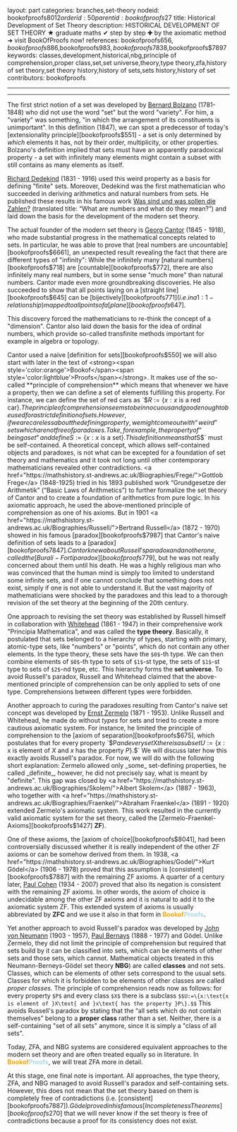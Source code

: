 layout: part
categories: branches,set-theory
nodeid: bookofproofs$8012
orderid: 50
parentid: bookofproofs$27
title: Historical Development of Set Theory
description: HISTORICAL DEVELOPMENT OF SET THEORY ★ graduate maths ✔ step by step ✚ by the axiomatic method ➜ visit BookOfProofs now!
references: bookofproofs$656,bookofproofs$886,bookofproofs$983,bookofproofs$7838,bookofproofs$7897
keywords: classes,development,historical,nbg,principle of comprehension,proper class,set,set universe,theory,type theory,zfa,history of set theory,set theory history,history of sets,sets history,history of set
contributors: bookofproofs


---


---

The first strict notion of a set was developed by <a href="https://mathshistory.st-andrews.ac.uk/Biographies/Bolzano/">Bernard Bolzano</a> (1781-1848) who did not use the word "set" but the word "variety". For him, a "variety" was something, "in which the arrangement of its constituents is unimportant". In this definition (1847), we can spot a predecessor of today's [extensionality principle][bookofproofs$551] - a set is only determined by _which_ elements it has, not by their order, multiplicity, or other properties. Bolzano's definition implied that sets must have an apparently paradoxical property - a set with infinitely many elements might contain a subset with still contains as many elements as itself.

[Richard Dedekind](https://mathshistory.st-andrews.ac.uk/Biographies/Dedekind/) (1831 - 1916) used this weird property as a basis for defining "finite" sets. Moreover, Dedekind was the first mathematician who succeeded in deriving arithmetics and natural numbers from sets. He published these results in his famous work 
[Was sind und was sollen die Zahlen?](http://www.opera-platonis.de/dedekind/Dedekind_Was_sind_2.pdf) (translated title: “What are numbers and what do they mean?”) and laid down the basis for the development of the modern set theory.

The actual founder of the modern set theory is <a href="https://mathshistory.st-andrews.ac.uk/Biographies/Cantor/">Georg Cantor</a> (1845 - 1918), 
who made substantial progress in the mathematical concepts related to sets. In particular, he was able to prove that [real numbers are uncountable][bookofproofs$6661], 
an unexpected result revealing the fact that there are different types of "infinity": While the infinitely many [natural numbers][bookofproofs$718] 
are [countable][bookofproofs$772], there are also infinitely many real numbers, but in some sense "much more" than natural numbers. 
Cantor made even more groundbreaking discoveries. He also succeeded to show that all 
points laying on a [straight line][bookofproofs$645] can be [bijectively][bookofproofs$771] (i.e. in a 1:1-relationship) 
mapped to all points of a [plane][bookofproofs$647]. 

This discovery forced the mathematicians to re-think the concept of a "dimension". Cantor also laid down the basis for the idea of ordinal numbers, which provide so-called transfinite methods important for example in algebra or topology.

Cantor used a naive [definition for sets][bookofproofs$550] we will also start with later in the text of <strong><span style='color:orange'>Bookof</span><span style='color:lightblue'>Proofs</span></strong>. It makes use of the so-called **principle of comprehension** which means that whenever we have a property, then we can define a set of elements fulfilling this property. For instance, we can define the set of red cars as `$$R:=\{x:x\text{ is a red car}\}.$$` The principle of comprehension seems to be innocuous and good enough to be used for a strict definition of sets. However, if we are careless about the defining property, we might come out with “weird” sets which are not free of paradoxes. Take, for example, the property of “being a set” and define `$$S:=\{x:x\text{ is a set}\}.$$` This definition means that `$S$` must be self-contained. A theoretical concept, which allows self-contained objects and paradoxes, is not what can be excepted for a foundation of set theory and mathematics and it took not long until other contemporary mathematicians revealed other contradictions. <a href="https://mathshistory.st-andrews.ac.uk/Biographies/Frege/">Gottlob Frege</a> (1848-1925) tried in his 1893 published work “Grundgesetze der Arithmetik” (“Basic Laws of Arithmetics”) to further formalize the set theory of Cantor and to create a foundation of arithmetics from pure logic. In his axiomatic approach, he used the above-mentioned principle of comprehension as one of his axioms. But in 1901 <a href="https://mathshistory.st-andrews.ac.uk/Biographies/Russell/">Bertrand Russell</a> (1872 - 1970) showed in his famous [paradox][bookofproofs$7987] that Cantor's naive definition of sets leads to a [paradox][bookofproofs$7847].
Cantor knew about Russell's paradox and another one, called the [Burali-Forti paradox][bookofproofs$779], but he was not really concerned about them until his death. He was a highly religious man who was convinced that the human mind is simply too limited to understand some infinite sets, and if one cannot conclude that something does not exist, simply if one is not able to understand it. But the vast majority of mathematicians were shocked by the paradoxes and this lead to a thorough revision of the set theory at the beginning of the 20th century.

One approach to revising the set theory was established by Russell himself in collaboration with [Whitehead](https://mathshistory.st-andrews.ac.uk/Biographies/Whitehead/) (1861 - 1947) in their comprehensive work "Principia Mathematica", and was called the **type theory**. Basically, it postulated that sets belonged to a hierarchy of types, starting with primary, atomic-type sets, like "numbers" or "points", which do not contain any other elements. In the type theory, these sets have the `$0$`-th type. We can then combine elements of `$0$`-th type to sets of `$1$`-st type, the sets of `$1$`-st type to sets of `$2$`-nd type, etc. This hierarchy forms the **set universe**. To avoid Russell's paradox, Russell and Whitehead claimed that the above-mentioned principle of comprehension can be only applied to sets of one type. Comprehensions between different types were forbidden.

Another approach to curing the paradoxes resulting from Cantor's naive set concept was developed by <a href="https://mathshistory.st-andrews.ac.uk/Biographies/Zermelo/">Ernst Zermelo</a> (1871 - 1953). Unlike Russell and Whitehead, he made do without _types_ for sets and tried to create a more cautious axiomatic system. For instance, he limited the principle of comprehension to the [axiom of separation][bookofproofs$675], which postulates that for every property `$P$` and every set `$X$` there is a subset `$$U:=\{x:\text{x is element of }X\text{ and }x\text{ has the property }P\}.$$` We will discuss later how this exactly avoids Russell's paradox. For now, we will do with the following short explanation: Zermelo allowed only _some_ set-defining properties, he called _definite_, however, he did not precisely say, what is meant by "definite". This gap was closed by <a href="https://mathshistory.st-andrews.ac.uk/Biographies/Skolem/">Albert Skolem</a> (1887 - 1963), who together with <a href="https://mathshistory.st-andrews.ac.uk/Biographies/Fraenkel/">Abraham Fraenkel</a> (1891 - 1920) extended Zermelo's axiomatic system. This work resulted in the currently valid axiomatic system for the set theory, called the [Zermelo-Fraenkel-Axioms][bookofproofs$1427]  **ZF**). 

One of these axioms, the [axiom of choice][bookofproofs$8041], had been controversially discussed whether it is really independent of the other ZF axioms or can be somehow derived from them. In 1938, <a href="https://mathshistory.st-andrews.ac.uk/Biographies/Godel/">Kurt Gödel</a> (1906 - 1978) proved that this assumption is [consistent][bookofproofs$7887] with the remaining ZF axioms. A quarter of a century later, [Paul Cohen](https://mathshistory.st-andrews.ac.uk/Biographies/Cohen/) (1934 - 2007) proved that also its negation is consistent with the remaining ZF axioms. In other words, the axiom of choice is undecidable among the other ZF axioms and it is natural to add it to the axiomatic system ZF. This extended system of axioms is usually abbreviated by **ZFC** and we use it also in that form in <strong><span style='color:orange'>Bookof</span><span style='color:lightblue'>Proofs</span></strong>.

Yet another approach to avoid Russell's paradox was developed by [John von Neumann](https://mathshistory.st-andrews.ac.uk/Biographies/Von_Neumann/) (1903 - 1957), 
[Paul Bernays](https://mathshistory.st-andrews.ac.uk/Biographies/Bernays/) (1888 - 1977) and Gödel. Unlike Zermelo, they did not limit the principle of comprehension but required that sets build by it can be classified into sets, which can be elements of other sets and those sets, which cannot. Mathematical objects treated in this Neumann-Berneys-Gödel set theory  **NBG**) are called **classes** and not sets. Classes, which can be elements of other sets correspond to the usual sets. Classes for which it is forbidden to be elements of other classes are called _proper classes_. The principle of comprehension reads now as follows: for every property `$P$` and every class `$X$` there is a subclass `$$U:=\{x:\text{x is element of }X\text{ and }x\text{ has the property }P\}.$$` This avoids Russell's paradox by stating that the “all sets which do not contain themselves” belong to a **proper class** rather than a set. Neither, there is a self-containing "set of all sets" anymore, since it is simply a "class of all sets".

Today, ZFA, and NBG systems are considered equivalent approaches to the modern set theory and are often treated equally so in literature. In <strong><span style='color:orange'>Bookof</span><span style='color:lightblue'>Proofs</span></strong>, we will treat ZFA more in detail.

At this stage, one final note is important. All approaches, the type theory, ZFA, and NBG managed to avoid Russell's paradox and self-containing sets. However, this does not mean that the set theory based on them is completely free of contradictions (i.e. [consistent][bookofproofs$7887]). Gödel proved in his famous [Incompleteness Theorems][bookofproofs$270] that we will never know if the set theory is free of contradictions because a proof for its consistency does not exist.

